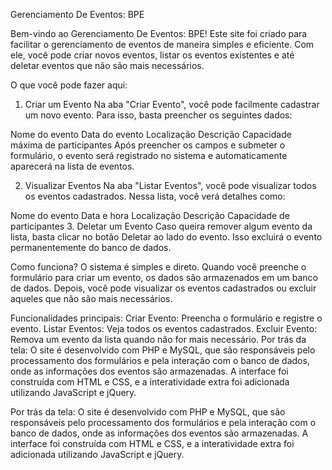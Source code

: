 Gerenciamento De Eventos: BPE

Bem-vindo ao Gerenciamento De Eventos: BPE! Este site foi criado para facilitar o gerenciamento de eventos de maneira simples e eficiente. Com ele, você pode criar novos eventos, listar os eventos existentes e até deletar eventos que não são mais necessários.

O que você pode fazer aqui:
1. Criar um Evento
Na aba "Criar Evento", você pode facilmente cadastrar um novo evento. Para isso, basta preencher os seguintes dados:

Nome do evento
Data do evento
Localização
Descrição
Capacidade máxima de participantes
Após preencher os campos e submeter o formulário, o evento será registrado no sistema e automaticamente aparecerá na lista de eventos.

2. Visualizar Eventos
Na aba "Listar Eventos", você pode visualizar todos os eventos cadastrados. Nessa lista, você verá detalhes como:

Nome do evento
Data e hora
Localização
Descrição
Capacidade de participantes
3. Deletar um Evento
Caso queira remover algum evento da lista, basta clicar no botão Deletar ao lado do evento. Isso excluirá o evento permanentemente do banco de dados.

Como funciona?
O sistema é simples e direto. Quando você preenche o formulário para criar um evento, os dados são armazenados em um banco de dados. Depois, você pode visualizar os eventos cadastrados ou excluir aqueles que não são mais necessários.

Funcionalidades principais:
Criar Evento: Preencha o formulário e registre o evento.
Listar Eventos: Veja todos os eventos cadastrados.
Excluir Evento: Remova um evento da lista quando não for mais necessário.
Por trás da tela:
O site é desenvolvido com PHP e MySQL, que são responsáveis pelo processamento dos formulários e pela interação com o banco de dados, onde as informações dos eventos são armazenadas. A interface foi construída com HTML e CSS, e a interatividade extra foi adicionada utilizando JavaScript e jQuery.

Por trás da tela:
O site é desenvolvido com PHP e MySQL, que são responsáveis pelo processamento dos formulários e pela interação com o banco de dados, onde as informações dos eventos são armazenadas. A interface foi construída com HTML e CSS, e a interatividade extra foi adicionada utilizando JavaScript e jQuery.

